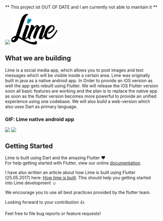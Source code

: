 ** This project ist OUT OF DATE and I am currently not able to maintain it ** 

<div>
<img height="100em" src="https://lime.fablue.org:9000/fablue.png"/>        
<img height="100em" src="https://github.com/fablue/lime/blob/master/logo/font_black.png?raw=true"/>
</div>

## What we are building
Lime is a social media app, which allows you to post images and text messages 
which will be visible inside a certain area. Lime was originally built in java 
 as a native android app. In Order to provide an iOS version as well the app gets
 rebuilt using Flutter. We will release the iOS Flutter version soon all basic
 features are working and the plan is to replace the native app as soon as the 
 flutter version becomes more powerful to provide an unified experience using one 
 codebase. We will also build a web-version which also uses Dart as primary 
 language. 

### GIF: Lime native android app
<div>
<img width=200em src="https://github.com/fablue/building-a-social-network-with-flutter/blob/master/lime-preview.gif?raw=true">
<img width=200em src="https://github.com/fablue/building-a-social-network-with-flutter/blob/master/lime-preview.png?raw=true">
</div>

## Getting Started

Lime is built using Dart and the amazing Flutter :heart: <br>
For help getting started with Flutter, view our online
[documentation](http://flutter.io/).

I have also written an article about how Lime is built using Flutter (25.05.2017)
here: [How lime is built](https://github.com/fablue/building-a-social-network-with-flutter).
This should help you getting started into Lime development :relaxed:

We encourage you to use all best practices provided by the flutter team.
 
Looking forward to your contribution :+1:


Feel free to file bug reports or feature requests! 
